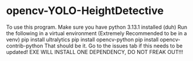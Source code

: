 # opencv-YOLO-HeightDetective
To use this program. Make sure you have python 3.13.1 installed (duh)
Run the following in a virtual environment (Extremely Recommended to be in a venv)
pip install ultralytics
pip install opencv-python
pip install opencv-contrib-python
That should be it. Go to the issues tab if this needs to be updated!
EXE WILL INSTALL ONE DEPENDENCY, DO NOT FREAK OUT!!!
